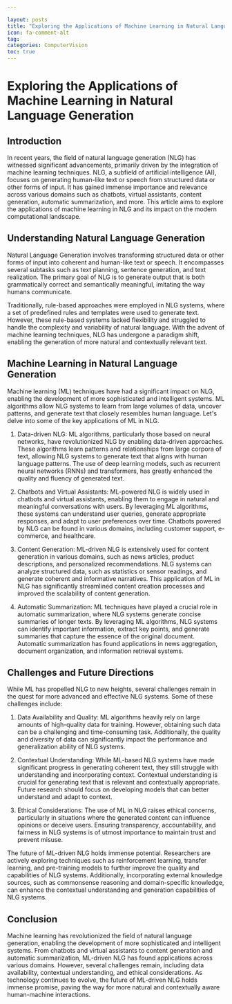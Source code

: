 ```yaml
---

layout: posts
title: "Exploring the Applications of Machine Learning in Natural Language Generation"
icon: fa-comment-alt
tag:      
categories: ComputerVision
toc: true
---
```




# Exploring the Applications of Machine Learning in Natural Language Generation

## Introduction

In recent years, the field of natural language generation (NLG) has witnessed significant advancements, primarily driven by the integration of machine learning techniques. NLG, a subfield of artificial intelligence (AI), focuses on generating human-like text or speech from structured data or other forms of input. It has gained immense importance and relevance across various domains such as chatbots, virtual assistants, content generation, automatic summarization, and more. This article aims to explore the applications of machine learning in NLG and its impact on the modern computational landscape.

## Understanding Natural Language Generation

Natural Language Generation involves transforming structured data or other forms of input into coherent and human-like text or speech. It encompasses several subtasks such as text planning, sentence generation, and text realization. The primary goal of NLG is to generate output that is both grammatically correct and semantically meaningful, imitating the way humans communicate.

Traditionally, rule-based approaches were employed in NLG systems, where a set of predefined rules and templates were used to generate text. However, these rule-based systems lacked flexibility and struggled to handle the complexity and variability of natural language. With the advent of machine learning techniques, NLG has undergone a paradigm shift, enabling the generation of more natural and contextually relevant text.

## Machine Learning in Natural Language Generation

Machine learning (ML) techniques have had a significant impact on NLG, enabling the development of more sophisticated and intelligent systems. ML algorithms allow NLG systems to learn from large volumes of data, uncover patterns, and generate text that closely resembles human language. Let's delve into some of the key applications of ML in NLG.

1. Data-driven NLG: ML algorithms, particularly those based on neural networks, have revolutionized NLG by enabling data-driven approaches. These algorithms learn patterns and relationships from large corpora of text, allowing NLG systems to generate text that aligns with human language patterns. The use of deep learning models, such as recurrent neural networks (RNNs) and transformers, has greatly enhanced the quality and fluency of generated text.

2. Chatbots and Virtual Assistants: ML-powered NLG is widely used in chatbots and virtual assistants, enabling them to engage in natural and meaningful conversations with users. By leveraging ML algorithms, these systems can understand user queries, generate appropriate responses, and adapt to user preferences over time. Chatbots powered by NLG can be found in various domains, including customer support, e-commerce, and healthcare.

3. Content Generation: ML-driven NLG is extensively used for content generation in various domains, such as news articles, product descriptions, and personalized recommendations. NLG systems can analyze structured data, such as statistics or sensor readings, and generate coherent and informative narratives. This application of ML in NLG has significantly streamlined content creation processes and improved the scalability of content generation.

4. Automatic Summarization: ML techniques have played a crucial role in automatic summarization, where NLG systems generate concise summaries of longer texts. By leveraging ML algorithms, NLG systems can identify important information, extract key points, and generate summaries that capture the essence of the original document. Automatic summarization has found applications in news aggregation, document organization, and information retrieval systems.

## Challenges and Future Directions

While ML has propelled NLG to new heights, several challenges remain in the quest for more advanced and effective NLG systems. Some of these challenges include:

1. Data Availability and Quality: ML algorithms heavily rely on large amounts of high-quality data for training. However, obtaining such data can be a challenging and time-consuming task. Additionally, the quality and diversity of data can significantly impact the performance and generalization ability of NLG systems.

2. Contextual Understanding: While ML-based NLG systems have made significant progress in generating coherent text, they still struggle with understanding and incorporating context. Contextual understanding is crucial for generating text that is relevant and contextually appropriate. Future research should focus on developing models that can better understand and adapt to context.

3. Ethical Considerations: The use of ML in NLG raises ethical concerns, particularly in situations where the generated content can influence opinions or deceive users. Ensuring transparency, accountability, and fairness in NLG systems is of utmost importance to maintain trust and prevent misuse.

The future of ML-driven NLG holds immense potential. Researchers are actively exploring techniques such as reinforcement learning, transfer learning, and pre-training models to further improve the quality and capabilities of NLG systems. Additionally, incorporating external knowledge sources, such as commonsense reasoning and domain-specific knowledge, can enhance the contextual understanding and generation capabilities of NLG systems.

## Conclusion

Machine learning has revolutionized the field of natural language generation, enabling the development of more sophisticated and intelligent systems. From chatbots and virtual assistants to content generation and automatic summarization, ML-driven NLG has found applications across various domains. However, several challenges remain, including data availability, contextual understanding, and ethical considerations. As technology continues to evolve, the future of ML-driven NLG holds immense promise, paving the way for more natural and contextually aware human-machine interactions.